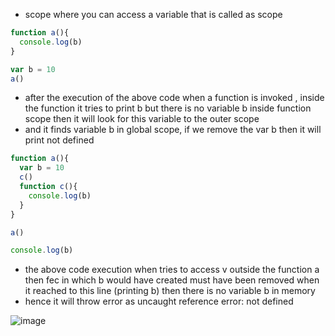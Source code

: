 - scope where you can access a variable that is called as scope


```js
function a(){
  console.log(b)
}

var b = 10
a()
```

- after the execution of the above code when a function is invoked , inside the function it tries to print b but there is no variable b inside function scope then it will look for this variable to the outer scope
- and it finds variable b in global scope, if we remove the var b then it will print not defined

```js
function a(){
  var b = 10
  c()
  function c(){
    console.log(b)
  }
}

a()

console.log(b)
```
 -  the above code execution when tries to access v outside the function a then fec in which b would have created must have been removed when it reached to this line (printing b) then there is no variable b in memory
 -  hence it will throw error as uncaught reference error: not defined  

![image](https://github.com/user-attachments/assets/7f872387-d191-4b0d-b9ae-e2d3ddbe685a)
